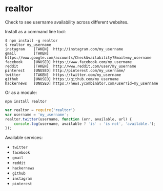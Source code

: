 # realtor

Check to see username availability across different websites.

Install as a command line tool:

```
$ npm install -g realtor
$ realtor my_username
instagram    [TAKEN]  http://instagram.com/my_username
gmail        [TAKEN]  https://www.google.com/accounts/CheckAvailability?Email=my_username
facebook     [UNUSED] https://www.facebook.com/my_username
reddit       [TAKEN]  http://www.reddit.com/user/my_username
pinterest    [UNUSED] http://pinterest.com/my_username/
twitter      [TAKEN]  https://twitter.com/my_username
github       [UNUSED] https://github.com/my_username
hackernews   [UNUSED] https://news.ycombinator.com/user?id=my_username
```

Or as a module:

```
npm install realtor
```

```javascript
var realtor = require('realtor')
var username = 'my_username';
realtor.twitter(username, function (err, available, url) {
	console.log(username, available ? 'is' : 'is not', 'available.');
});
```

Available services:

* `twitter`
* `facebook`
* `gmail`
* `reddit`
* `hackernews`
* `github`
* `instagram`
* `pinterest`